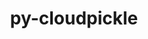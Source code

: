---
title: "py-cloudpickle"
layout: cache
categories: [package, v0.19]
meta: {"versions": ["2.2.0"], "compilers": ["gcc@=11.1.0", "gcc@=7.3.1", "oneapi@=2022.1.0"], "oss": ["amzn2", "ubuntu20.04"], "platforms": ["linux"], "targets": ["x86_64", "x86_64_v3"], "stacks": ["e4s", "e4s-oneapi", "ml-cpu", "ml-cuda", "ml-rocm"], "num_specs": 3, "num_specs_by_stack": {"ml-cpu": 1, "ml-cuda": 1, "ml-rocm": 1, "e4s": 1, "e4s-oneapi": 1}}
spec_details: [{"hash": "2r5rf3xpd77din3z2tk765oqicr6agm2", "compiler": "gcc@=7.3.1", "versions": ["2.2.0"], "os": "amzn2", "platform": "linux", "target": "x86_64_v3", "variants": ["build_system=python_pip"], "stacks": ["ml-cpu", "ml-cuda", "ml-rocm"], "size": "-", "tarball": "https://binaries.spack.io/releases/v0.19/build_cache/linux-amzn2-x86_64_v3/gcc-7.3.1/py-cloudpickle-2.2.0/linux-amzn2-x86_64_v3-gcc-7.3.1-py-cloudpickle-2.2.0-2r5rf3xpd77din3z2tk765oqicr6agm2.spack"}, {"hash": "uvh75azm27ziosezralajeq6de4gboj7", "compiler": "gcc@=11.1.0", "versions": ["2.2.0"], "os": "ubuntu20.04", "platform": "linux", "target": "x86_64", "variants": ["build_system=python_pip"], "stacks": ["e4s"], "size": "-", "tarball": "https://binaries.spack.io/releases/v0.19/build_cache/linux-ubuntu20.04-x86_64/gcc-11.1.0/py-cloudpickle-2.2.0/linux-ubuntu20.04-x86_64-gcc-11.1.0-py-cloudpickle-2.2.0-uvh75azm27ziosezralajeq6de4gboj7.spack"}, {"hash": "kfxbioos6ikurf3lzrn2t6jebcm2mjnk", "compiler": "oneapi@=2022.1.0", "versions": ["2.2.0"], "os": "ubuntu20.04", "platform": "linux", "target": "x86_64", "variants": ["build_system=python_pip"], "stacks": ["e4s-oneapi"], "size": "-", "tarball": "https://binaries.spack.io/releases/v0.19/build_cache/linux-ubuntu20.04-x86_64/oneapi-2022.1.0/py-cloudpickle-2.2.0/linux-ubuntu20.04-x86_64-oneapi-2022.1.0-py-cloudpickle-2.2.0-kfxbioos6ikurf3lzrn2t6jebcm2mjnk.spack"}]
---